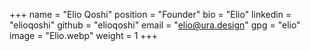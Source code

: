 +++
name = "Elio Qoshi"
position = "Founder"
bio = "Elio"
linkedin = "elioqoshi"
github = "elioqoshi"
email = "elio@ura.design"
gpg = "elio"
image = "Elio.webp"
weight = 1
+++
